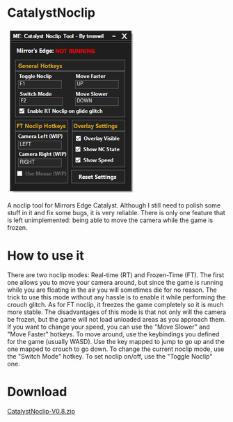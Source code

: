 # CatalystNoclip
![alt tag](https://raw.githubusercontent.com/tremwil/CatalystNoclip/master/app_picture.PNG)

A noclip tool for Mirrors Edge Catalyst. Although I still need to polish some stuff in it and fix some bugs, it is very reliable. There is only one feature that is left unimplemented: being able to move the camera while the game is frozen.

# How to use it
There are two noclip modes: Real-time (RT) and Frozen-Time (FT). The first one allows you to move your camera around, but since the game is running while you are floating in the air you will sometimes die for no reason. The trick to use this mode without any hassle is to enable it while performing the crouch glitch. As for FT noclip, it freezes the game completely so it is much more stable. The disadvantages of this mode is that not only will the camera be frozen, but the game will not load unloaded areas as you approach them. If you want to change your speed, you can use the "Move Slower" and "Move Faster" hotkeys. To move around, use the keybindings you defined for the game (usually WASD). Use the key mapped to jump to go up and the one mapped to crouch to go down. To change the current noclip mode, use the "Switch Mode" hotkey. To set noclip on/off, use the "Toggle Noclip" one.

# Download
[CatalystNoclip-V0.8.zip](https://github.com/tremwil/CatalystNoclip/releases/download/v0.8/CatalystNoclip-V-0.8.zip)
